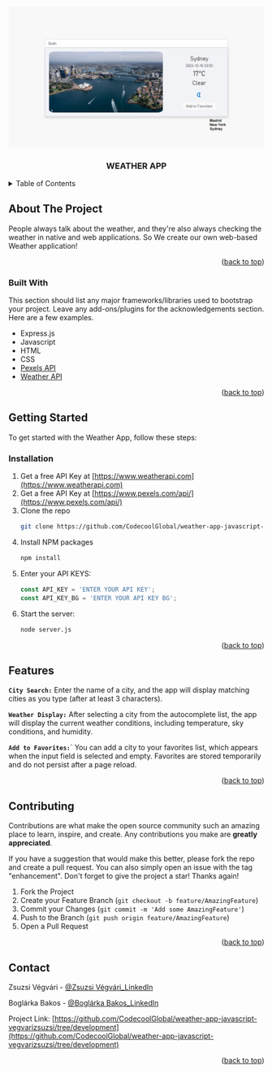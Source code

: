 <a name="readme-top"></a>


<!-- PROJECT LOGO -->
<br />
<div align="center">

  ![Weather App Screenshot](https://github.com/CodecoolGlobal/weather-app-javascript-vegvarizsuzsi/blob/development/public/images/weather_app.png)

  <h3 align="center">WEATHER APP</h3> 
</div>



<!-- TABLE OF CONTENTS -->
<details>
  <summary>Table of Contents</summary>
  <ol>
    <li>
      <a href="#about-the-project">About The Project</a>
      <ul>
        <li><a href="#built-with">Built With</a></li>
      </ul>
    </li>
    <li>
      <a href="#getting-started">Getting Started</a>
      <ul>        
        <li><a href="#installation">Installation</a></li>
      </ul>
    </li>
    <li><a href="#features">Features</a></li>   
    <li><a href="#contributing">Contributing</a></li>
    <li><a href="#contact">Contact</a></li>    
  </ol>
</details>



<!-- ABOUT THE PROJECT -->
## About The Project

People always talk about the weather, and they're also always checking the weather in native and web applications. So We create our own web-based Weather application!
<p align="right">(<a href="#readme-top">back to top</a>)</p>



### Built With

This section should list any major frameworks/libraries used to bootstrap your project. Leave any add-ons/plugins for the acknowledgements section. Here are a few examples.

* Express.js
* Javascript
* HTML
* CSS
* [Pexels API](https://www.pexels.com/api/)
* [Weather API](https://www.weatherapi.com)


<p align="right">(<a href="#readme-top">back to top</a>)</p>



<!-- GETTING STARTED -->
## Getting Started

To get started with the Weather App, follow these steps:


### Installation


1. Get a free API Key at [https://www.weatherapi.com](https://www.weatherapi.com)
2. Get a free API Key at [https://www.pexels.com/api/](https://www.pexels.com/api/)
3. Clone the repo
   ```sh
   git clone https://github.com/CodecoolGlobal/weather-app-javascript-vegvarizsuzsi.git
   ```
4. Install NPM packages
   ```sh
   npm install
   ```
5. Enter your API KEYS:
   ```js
   const API_KEY = 'ENTER YOUR API KEY';
   const API_KEY_BG = 'ENTER YOUR API KEY BG';   
   ```
6. Start the server:
    ```sh
    node server.js
    ```
<p align="right">(<a href="#readme-top">back to top</a>)</p>



<!-- FEATURES -->
## Features

**`City Search:`** Enter the name of a city, and the app will display matching cities as you type (after at least 3 characters).

**`Weather Display:`** After selecting a city from the autocomplete list, the app will display the current weather conditions, including temperature, sky conditions, and humidity.

**`Add to Favorites:`**` You can add a city to your favorites list, which appears when the input field is selected and empty. Favorites are stored temporarily and do not persist after a page reload.

<p align="right">(<a href="#readme-top">back to top</a>)</p>


<!-- CONTRIBUTING -->
## Contributing

Contributions are what make the open source community such an amazing place to learn, inspire, and create. Any contributions you make are **greatly appreciated**.

If you have a suggestion that would make this better, please fork the repo and create a pull request. You can also simply open an issue with the tag "enhancement".
Don't forget to give the project a star! Thanks again!

1. Fork the Project
2. Create your Feature Branch (`git checkout -b feature/AmazingFeature`)
3. Commit your Changes (`git commit -m 'Add some AmazingFeature'`)
4. Push to the Branch (`git push origin feature/AmazingFeature`)
5. Open a Pull Request

<p align="right">(<a href="#readme-top">back to top</a>)</p>



<!-- CONTACT -->
## Contact

Zsuzsi Végvári - [@Zsuzsi Végvári_LinkedIn](https://www.linkedin.com/in/zsuzsiv%C3%A9gv%C3%A1ri/)

Boglárka Bakos - [@Boglárka Bakos_LinkedIn](https://linkedin.com/in/boglarka-bakos)

Project Link: [https://github.com/CodecoolGlobal/weather-app-javascript-vegvarizsuzsi/tree/development](https://github.com/CodecoolGlobal/weather-app-javascript-vegvarizsuzsi/tree/development)

<p align="right">(<a href="#readme-top">back to top</a>)</p>

[def]: https://developer.mozilla.org/static/img/web-docs-sprite.22a6a085fc69.png

